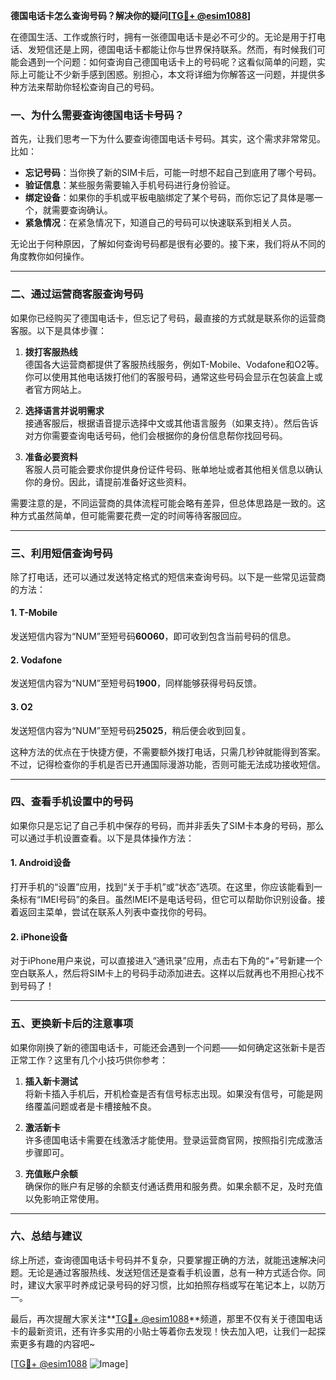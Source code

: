 **德国电话卡怎么查询号码？解决你的疑问[[TG💪+ @esim1088](https://t.me/s/esim1088)]**

在德国生活、工作或旅行时，拥有一张德国电话卡是必不可少的。无论是用于打电话、发短信还是上网，德国电话卡都能让你与世界保持联系。然而，有时候我们可能会遇到一个问题：如何查询自己德国电话卡上的号码呢？这看似简单的问题，实际上可能让不少新手感到困惑。别担心，本文将详细为你解答这一问题，并提供多种方法来帮助你轻松查询自己的号码。

### **一、为什么需要查询德国电话卡号码？**

首先，让我们思考一下为什么要查询德国电话卡号码。其实，这个需求非常常见。比如：

- **忘记号码**：当你换了新的SIM卡后，可能一时想不起自己到底用了哪个号码。
- **验证信息**：某些服务需要输入手机号码进行身份验证。
- **绑定设备**：如果你的手机或平板电脑绑定了某个号码，而你忘记了具体是哪一个，就需要查询确认。
- **紧急情况**：在紧急情况下，知道自己的号码可以快速联系到相关人员。

无论出于何种原因，了解如何查询号码都是很有必要的。接下来，我们将从不同的角度教你如何操作。

---

### **二、通过运营商客服查询号码**

如果你已经购买了德国电话卡，但忘记了号码，最直接的方式就是联系你的运营商客服。以下是具体步骤：

1. **拨打客服热线**  
   德国各大运营商都提供了客服热线服务，例如T-Mobile、Vodafone和O2等。你可以使用其他电话拨打他们的客服号码，通常这些号码会显示在包装盒上或者官方网站上。

2. **选择语言并说明需求**  
   接通客服后，根据语音提示选择中文或其他语言服务（如果支持）。然后告诉对方你需要查询电话号码，他们会根据你的身份信息帮你找回号码。

3. **准备必要资料**  
   客服人员可能会要求你提供身份证件号码、账单地址或者其他相关信息以确认你的身份。因此，请提前准备好这些资料。

需要注意的是，不同运营商的具体流程可能会略有差异，但总体思路是一致的。这种方式虽然简单，但可能需要花费一定的时间等待客服回应。

---

### **三、利用短信查询号码**

除了打电话，还可以通过发送特定格式的短信来查询号码。以下是一些常见运营商的方法：

#### **1. T-Mobile**
发送短信内容为“NUM”至短号码**60060**，即可收到包含当前号码的信息。

#### **2. Vodafone**
发送短信内容为“NUM”至短号码**1900**，同样能够获得号码反馈。

#### **3. O2**
发送短信内容为“NUM”至短号码**25025**，稍后便会收到回复。

这种方法的优点在于快捷方便，不需要额外拨打电话，只需几秒钟就能得到答案。不过，记得检查你的手机是否已开通国际漫游功能，否则可能无法成功接收短信。

---

### **四、查看手机设置中的号码**

如果你只是忘记了自己手机中保存的号码，而并非丢失了SIM卡本身的号码，那么可以通过手机设置查看。以下是具体操作方法：

#### **1. Android设备**
打开手机的“设置”应用，找到“关于手机”或“状态”选项。在这里，你应该能看到一条标有“IMEI号码”的条目。虽然IMEI不是电话号码，但它可以帮助你识别设备。接着返回主菜单，尝试在联系人列表中查找你的号码。

#### **2. iPhone设备**
对于iPhone用户来说，可以直接进入“通讯录”应用，点击右下角的“+”号新建一个空白联系人，然后将SIM卡上的号码手动添加进去。这样以后就再也不用担心找不到号码了！

---

### **五、更换新卡后的注意事项**

如果你刚换了新的德国电话卡，可能还会遇到一个问题——如何确定这张新卡是否正常工作？这里有几个小技巧供你参考：

1. **插入新卡测试**  
   将新卡插入手机后，开机检查是否有信号标志出现。如果没有信号，可能是网络覆盖问题或者是卡槽接触不良。

2. **激活新卡**  
   许多德国电话卡需要在线激活才能使用。登录运营商官网，按照指引完成激活步骤即可。

3. **充值账户余额**  
   确保你的账户有足够的余额支付通话费用和服务费。如果余额不足，及时充值以免影响正常使用。

---

### **六、总结与建议**

综上所述，查询德国电话卡号码并不复杂，只要掌握正确的方法，就能迅速解决问题。无论是通过客服热线、发送短信还是查看手机设置，总有一种方式适合你。同时，建议大家平时养成记录号码的好习惯，比如拍照存档或写在笔记本上，以防万一。

最后，再次提醒大家关注**[TG💪+ @esim1088](https://t.me/s/esim1088)**频道，那里不仅有关于德国电话卡的最新资讯，还有许多实用的小贴士等着你去发现！快去加入吧，让我们一起探索更多有趣的内容吧~

[[TG💪+ @esim1088](https://t.me/s/esim1088) ![Image](https://i.postimg.cc/4NQfJmqS/Snipaste-2025-05-13-00-14-12.png)]